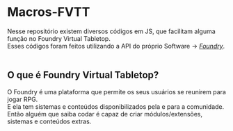# Macros-FVTT

Nesse repositório existem diversos códigos em JS, que facilitam alguma função no Foundry Virtual Tabletop.
  <br>
Esses códigos foram feitos utilizando a API do próprio Software &rarr; *[Foundry](https://foundryvtt.com/api/v9/)*.
  <br>
  <br>
## O que é Foundry Virtual Tabletop?
O Foundry é uma plataforma que permite os seus usuários se reunirem para jogar RPG.
<br>
E ela tem sistemas e conteúdos disponibilizados pela e para a comunidade. Então alguém que saiba codar é capaz de criar módulos/extensões, sistemas e conteúdos extras.


